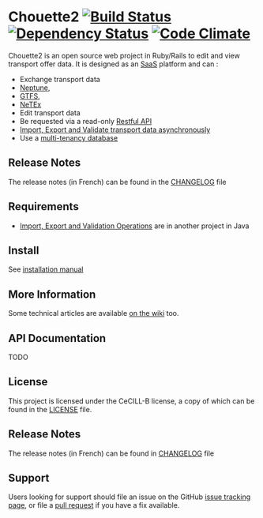 # Chouette2 [![Build Status](https://travis-ci.org/afimb/chouette2.svg?branch=master)](https://travis-ci.org/afimb/chouette2) [![Dependency Status](https://gemnasium.com/afimb/chouette2.png)](https://gemnasium.com/afimb/chouette2) [![Code Climate](https://codeclimate.com/github/afimb/chouette2.png)](https://codeclimate.com/github/afimb/chouette2)

Chouette2 is an open source web project in Ruby/Rails to edit and view transport offer data. It is designed as an [SaaS](http://en.wikipedia.org/wiki/Software_as_a_service) platform and can :
* Exchange transport data
 * [Neptune](http://www.normes-donnees-tc.org/format-dechange/donnees-theoriques/neptune/),
 * [GTFS](https://developers.google.com/transit/gtfs/reference?hl=fr),
 * [NeTEx](http://www.normes-donnees-tc.org/format-dechange/donnees-theoriques/netex/)
* Edit transport data
* Be requested via a read-only [Restful API](https://en.wikipedia.org/wiki/Representational_state_transfer)
* [Import, Export and Validate transport data asynchronously](http://github.com/afimb/chouette)
* Use a [multi-tenancy database](http://en.wikipedia.org/wiki/Multitenancy)

Release Notes
-------------

The release notes (in French) can be found in the [CHANGELOG](./CHANGELOG.md) file

Requirements
------------

* [Import, Export and Validation Operations](https://github.com/af83/stif-boiv-iev) are in another project in Java

Install
-------

See [installation manual](./INSTALL.md)

More Information
----------------

Some technical articles are available [on the wiki](../../wiki) too.

API Documentation
-----------------

TODO

License
-------

This project is licensed under the CeCILL-B license, a copy of which can be found in the [LICENSE](./LICENSE.md) file.

Release Notes
-------------

The release notes (in French) can be found in [CHANGELOG](./CHANGELOG.md) file

Support
-------

Users looking for support should file an issue on the GitHub [issue tracking page](../../issues), or file a [pull request](../../pulls) if you have a fix available.
